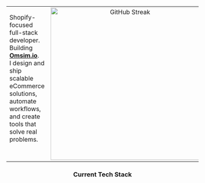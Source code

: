 <!--Header-->

<table border="0">
  <tr>
    <td width="50%" valign="top">
      <p>
        Shopify-focused full-stack developer. Building 
        <a href="https://omsim.io" target="_blank"><strong>Omsim.io</strong></a>.
        <br>
        I design and ship scalable eCommerce solutions, automate workflows, and create tools that solve real problems.<br>
    </p>
    </td>
    <td width="50%" valign="top" align="center">
      <a href="https://git.io/streak-stats">
        <img src="https://streak-stats.demolab.com?user=jj-jamen&theme=merko" alt="GitHub Streak" width="400" />
      </a>
    </td>
  </tr>
</table>

<!--Tech Stack-->

<h3 align="center" >Current Tech Stack</h3>